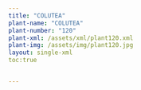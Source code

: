```yaml
---
title: "COLUTEA"
plant-name: "COLUTEA"
plant-number: "120"
plant-xml: /assets/xml/plant120.xml
plant-img: /assets/img/plant120.jpg
layout: single-xml
toc:true


---
```

